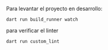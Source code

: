 Para levantar el proyecto en desarrollo:

```
dart run build_runner watch
```

para verificar el linter

```
dart run custom_lint
```
